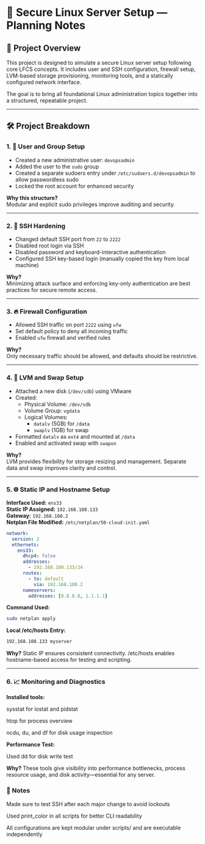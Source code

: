 # 🧩 Secure Linux Server Setup — Planning Notes

## 📌 Project Overview

This project is designed to simulate a secure Linux server setup following core LFCS concepts. It includes user and SSH configuration, firewall setup, LVM-based storage provisioning, monitoring tools, and a statically configured network interface.

The goal is to bring all foundational Linux administration topics together into a structured, repeatable project.

---

## 🛠️ Project Breakdown

### 1. 👤 User and Group Setup

- Created a new administrative user: `devopsadmin`
- Added the user to the `sudo` group
- Created a separate sudoers entry under `/etc/sudoers.d/devopsadmin` to allow passwordless sudo
- Locked the root account for enhanced security

**Why this structure?**  
Modular and explicit sudo privileges improve auditing and security.

---

### 2. 🔐 SSH Hardening

- Changed default SSH port from `22` to `2222`
- Disabled root login via SSH
- Disabled password and keyboard-interactive authentication
- Configured SSH key-based login (manually copied the key from local machine)

**Why?**  
Minimizing attack surface and enforcing key-only authentication are best practices for secure remote access.

---

### 3. 🔥 Firewall Configuration

- Allowed SSH traffic on port `2222` using `ufw`
- Set default policy to deny all incoming traffic
- Enabled `ufw` firewall and verified rules

**Why?**  
Only necessary traffic should be allowed, and defaults should be restrictive.

---

### 4. 💽 LVM and Swap Setup

- Attached a new disk (`/dev/sdb`) using VMware
- Created:
  - Physical Volume: `/dev/sdb`
  - Volume Group: `vgdata`
  - Logical Volumes:
    - `datalv` (5GB) for `/data`
    - `swaplv` (1GB) for swap
- Formatted `datalv` as `ext4` and mounted at `/data`
- Enabled and activated swap with `swapon`

**Why?**  
LVM provides flexibility for storage resizing and management. Separate data and swap improves clarity and control.

---

### 5. 🌐 Static IP and Hostname Setup

**Interface Used:** `ens33`  
**Static IP Assigned:** `192.168.108.133`  
**Gateway:** `192.168.108.2`  
**Netplan File Modified:** `/etc/netplan/50-cloud-init.yaml`

```yaml
network:
  version: 2
  ethernets:
    ens33:
      dhcp4: false
      addresses:
        - 192.168.108.133/24
      routes:
        - to: default
          via: 192.168.108.2
      nameservers:
        addresses: [8.8.8.8, 1.1.1.1]
```
**Command Used:**

```bash
sudo netplan apply
```
**Local /etc/hosts Entry:**

```bash
192.168.108.133 myserver
```
**Why?**
Static IP ensures consistent connectivity. /etc/hosts enables hostname-based access for testing and scripting.

---

### 6. 📈 Monitoring and Diagnostics

**Installed tools:**

sysstat for iostat and pidstat

htop for process overview

ncdu, du, and df for disk usage inspection

**Performance Test:**

Used dd for disk write test


**Why?**
These tools give visibility into performance bottlenecks, process resource usage, and disk activity—essential for any server.

### 📎 Notes

Made sure to test SSH after each major change to avoid lockouts

Used print_color in all scripts for better CLI readability

All configurations are kept modular under scripts/ and are executable independently
